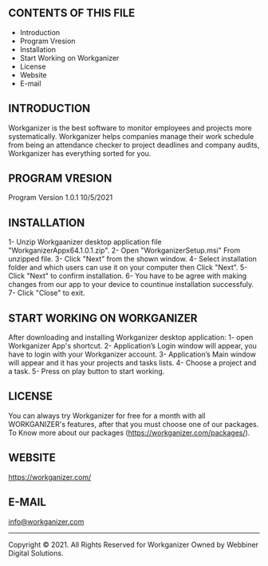 CONTENTS OF THIS FILE
---------------------

 * Introduction
 * Program Vresion
 * Installation
 * Start Working on Workganizer
 * License
 * Website
 * E-mail

INTRODUCTION
------------

Workganizer is the best software to monitor employees and projects more systematically. 
Workganizer helps companies manage their work schedule from being an attendance checker to project deadlines and company audits, Workganizer has everything sorted for you. 

PROGRAM VRESION
---------------

Program Version 1.0.1 10/5/2021

INSTALLATION
------------

1- Unzip Workgaanizer desktop application file "WorkganizerAppx64.1.0.1.zip".
2- Open "WorkganizerSetup.msi" From unzipped file.
3- Click "Next" from the shown window.
4- Select installation folder and which users can use it on your computer then Click "Next".
5- Click "Next" to confirm installation.
6- You have to be agree with making changes from our app to your device to countinue installation successfuly.
7- Click "Close" to exit. 

START WORKING ON WORKGANIZER
----------------------------

After downloading and installing Workganizer desktop application:
1- open Workganizer App's shortcut.
2- Application’s Login window will appear, you have to login with your Workganizer account.
3- Application’s Main window will appear and it has your projects and tasks lists.
4- Choose a project and a task.
5- Press on play button to start working. 

LICENSE
-------

You can always try Workganizer for free for a month with all WORKGANIZER's features, after that you must choose one of our packages.
To Know more about our packages (https://workganizer.com/packages/).

WEBSITE
-------

https://workganizer.com/ 

E-MAIL
------

info@workganizer.com

------------------------------------------------------------------------------------------
Copyright © 2021. All Rights Reserved for Workganizer Owned by Webbiner Digital Solutions.
